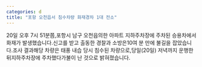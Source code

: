 ```yaml
---
categories: d
title: "포항 오천읍서 침수차량 화재경차 1대 전소"
---
```

20일 오후 7시 51분쯤,포항시 남구 오천읍의한 아파트 지하주차장에 주차된 승용차에서화재가 발생했습니다.신고를 받고 출동한 경찰과 소방은10여 분 만에 불길을 잡았습니다.조사 결과해당 차량은 태풍 내습 당시 침수된 차량으로,당일(20일) 저녁까지 운행한 뒤지하주차장에 주차했다가불이 난 것으로 밝혀졌습니다.
